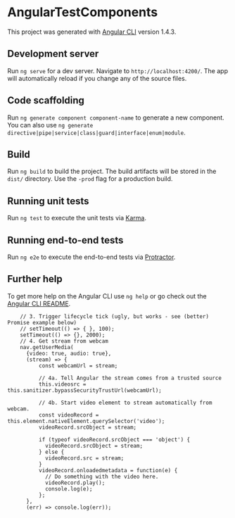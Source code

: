 # AngularTestComponents

This project was generated with [Angular CLI](https://github.com/angular/angular-cli) version 1.4.3.

## Development server

Run `ng serve` for a dev server. Navigate to `http://localhost:4200/`. The app will automatically reload if you change any of the source files.

## Code scaffolding

Run `ng generate component component-name` to generate a new component. You can also use `ng generate directive|pipe|service|class|guard|interface|enum|module`.

## Build

Run `ng build` to build the project. The build artifacts will be stored in the `dist/` directory. Use the `-prod` flag for a production build.

## Running unit tests

Run `ng test` to execute the unit tests via [Karma](https://karma-runner.github.io).

## Running end-to-end tests

Run `ng e2e` to execute the end-to-end tests via [Protractor](http://www.protractortest.org/).

## Further help

To get more help on the Angular CLI use `ng help` or go check out the [Angular CLI README](https://github.com/angular/angular-cli/blob/master/README.md).


        // 3. Trigger lifecycle tick (ugly, but works - see (better) Promise example below)
        // setTimeout(() => { }, 100);
        setTimeout(() => {}, 2000);
        // 4. Get stream from webcam
        nav.getUserMedia(
          {video: true, audio: true},
          (stream) => {
              const webcamUrl = stream;

              // 4a. Tell Angular the stream comes from a trusted source
              this.videosrc = this.sanitizer.bypassSecurityTrustUrl(webcamUrl);

              // 4b. Start video element to stream automatically from webcam.
              const videoRecord = this.element.nativeElement.querySelector('video');
              videoRecord.srcObject = stream;

              if (typeof videoRecord.srcObject === 'object') {
                videoRecord.srcObject = stream;
              } else {
                videoRecord.src = stream;
              }
              videoRecord.onloadedmetadata = function(e) {
                // Do something with the video here.
                videoRecord.play();
                console.log(e);
              };
          },
          (err) => console.log(err));

